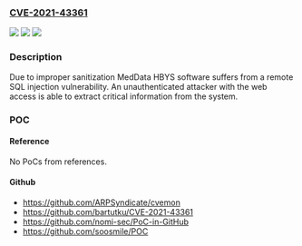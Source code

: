 ### [CVE-2021-43361](https://cve.mitre.org/cgi-bin/cvename.cgi?name=CVE-2021-43361)
![](https://img.shields.io/static/v1?label=Product&message=Mia-Med&color=blue)
![](https://img.shields.io/static/v1?label=Version&message=unspecified%3C%201.1%20&color=brighgreen)
![](https://img.shields.io/static/v1?label=Vulnerability&message=CWE-89%20SQL%20Injection&color=brighgreen)

### Description

Due to improper sanitization MedData HBYS software suffers from a remote SQL injection vulnerability. An unauthenticated attacker with the web access is able to extract critical information from the system.

### POC

#### Reference
No PoCs from references.

#### Github
- https://github.com/ARPSyndicate/cvemon
- https://github.com/bartutku/CVE-2021-43361
- https://github.com/nomi-sec/PoC-in-GitHub
- https://github.com/soosmile/POC

